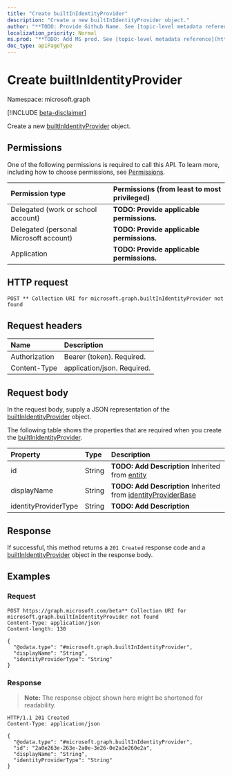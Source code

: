 ```yaml
---
title: "Create builtInIdentityProvider"
description: "Create a new builtInIdentityProvider object."
author: "**TODO: Provide Github Name. See [topic-level metadata reference](https://msgo.azurewebsites.net/add/document/guidelines/metadata.html#topic-level-metadata)**"
localization_priority: Normal
ms.prod: "**TODO: Add MS prod. See [topic-level metadata reference](https://msgo.azurewebsites.net/add/document/guidelines/metadata.html#topic-level-metadata)**"
doc_type: apiPageType
---
```


# Create builtInIdentityProvider
Namespace: microsoft.graph

[!INCLUDE [beta-disclaimer](../../includes/beta-disclaimer.md)]

Create a new [builtInIdentityProvider](../resources/builtinidentityprovider.md) object.

## Permissions
One of the following permissions is required to call this API. To learn more, including how to choose permissions, see [Permissions](/graph/permissions-reference).

|Permission type|Permissions (from least to most privileged)|
|:---|:---|
|Delegated (work or school account)|**TODO: Provide applicable permissions.**|
|Delegated (personal Microsoft account)|**TODO: Provide applicable permissions.**|
|Application|**TODO: Provide applicable permissions.**|

## HTTP request

<!-- {
  "blockType": "ignored"
}
-->
``` http
POST ** Collection URI for microsoft.graph.builtInIdentityProvider not found
```

## Request headers
|Name|Description|
|:---|:---|
|Authorization|Bearer {token}. Required.|
|Content-Type|application/json. Required.|

## Request body
In the request body, supply a JSON representation of the [builtInIdentityProvider](../resources/builtinidentityprovider.md) object.

The following table shows the properties that are required when you create the [builtInIdentityProvider](../resources/builtinidentityprovider.md).

|Property|Type|Description|
|:---|:---|:---|
|id|String|**TODO: Add Description** Inherited from [entity](../resources/entity.md)|
|displayName|String|**TODO: Add Description** Inherited from [identityProviderBase](../resources/identityproviderbase.md)|
|identityProviderType|String|**TODO: Add Description**|



## Response

If successful, this method returns a `201 Created` response code and a [builtInIdentityProvider](../resources/builtinidentityprovider.md) object in the response body.

## Examples

### Request
<!-- {
  "blockType": "request",
  "name": "create_builtinidentityprovider_from_"
}
-->
``` http
POST https://graph.microsoft.com/beta** Collection URI for microsoft.graph.builtInIdentityProvider not found
Content-Type: application/json
Content-length: 130

{
  "@odata.type": "#microsoft.graph.builtInIdentityProvider",
  "displayName": "String",
  "identityProviderType": "String"
}
```


### Response
>**Note:** The response object shown here might be shortened for readability.
<!-- {
  "blockType": "response",
  "truncated": true,
  "@odata.type": "microsoft.graph.builtInIdentityProvider"
}
-->
``` http
HTTP/1.1 201 Created
Content-Type: application/json

{
  "@odata.type": "#microsoft.graph.builtInIdentityProvider",
  "id": "2a0e263e-263e-2a0e-3e26-0e2a3e260e2a",
  "displayName": "String",
  "identityProviderType": "String"
}
```

